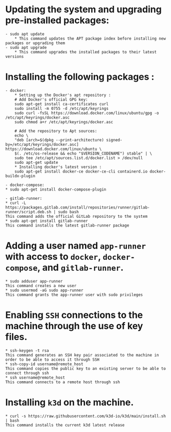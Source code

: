 # Updating the system and upgrading pre-installed packages:
    - sudo apt update 
        * This command updates the APT package index before installing new packages or upgrading them
    - sudo apt upgrade
        * This command upgrades the installed packages to their latest versions

# Installing the following packages :
    - docker:
        * Setting up the Docker's apt repository : 
        # Add Docker's official GPG key:
        sudo apt-get install ca-certificates curl
        sudo install -m 0755 -d /etc/apt/keyrings
        sudo curl -fsSL https://download.docker.com/linux/ubuntu/gpg -o /etc/apt/keyrings/docker.asc
        sudo chmod a+r /etc/apt/keyrings/docker.asc

        # Add the repository to Apt sources:
        echo \
        "deb [arch=$(dpkg --print-architecture) signed-by=/etc/apt/keyrings/docker.asc] https://download.docker.com/linux/ubuntu \
        $(. /etc/os-release && echo "$VERSION_CODENAME") stable" | \
        sudo tee /etc/apt/sources.list.d/docker.list > /dev/null
        sudo apt-get update
        * Installing docker's latest version : 
        sudo apt-get install docker-ce docker-ce-cli containerd.io docker-buildx-plugin

    - docker-compose:
    * sudo apt-get install docker-compose-plugin

    - gitlab-runner:
    * curl -L https://packages.gitlab.com/install/repositories/runner/gitlab-runner/script.deb.sh | sudo bash
    This command adds the official GitLab repository to the system
    * sudo apt-get install gitlab-runner
    This command installs the latest gitlab-runner package


# Adding a user named `app-runner` with access to `docker`, `docker-compose`, and `gitlab-runner`.
    * sudo adduser app-runner
    This command creates a new user
    * sudo usermod -aG sudo app-runner
    This command grants the app-runner user with sudo privileges

# Enabling `SSH` connections to the machine through the use of key files.
    * ssh-keygen -t rsa
    This command generates an SSH key pair associated to the machine in order to be able to access it through SSH
    * ssh-copy-id username@remote_host
    This command copies the public key to an existing server to be able to connect through ssh
    * ssh username@remote_host
    This command connects to a remote host through ssh

# Installing `k3d` on the machine.
    * curl -s https://raw.githubusercontent.com/k3d-io/k3d/main/install.sh | bash
    This command installs the current k3d latest release